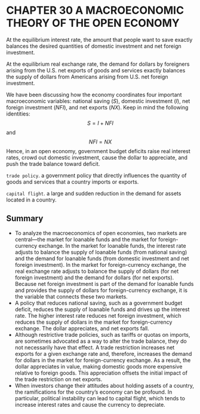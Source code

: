 # CHAPTER 30 A MACROECONOMIC THEORY OF THE OPEN ECONOMY



At the equilibrium interest rate, the amount that people want to save exactly balances the desired quantities of domestic investment and net foreign investment.

At the equilibrium real exchange rate, the demand for dollars by foreigners arising from the U.S. net exports of goods and services exactly balances the supply of dollars from Americans arising from U.S. net foreign investment.

We have been discussing how the economy coordinates four important macroeconomic variables: national saving $(S)$, domestic investment $(I)$, net foreign investment $(NFI)$, and net exports $(NX)$. Keep in mind the following identities:
$$
S = I + NFI
$$
and
$$
NFI = NX
$$
Hence, in an open economy, government budget deficits raise real interest rates, crowd out domestic investment, cause the dollar to appreciate, and push the trade balance toward deficit.

`trade policy`. a government policy that directly influences the quantity of goods and services that a country imports or exports.

`capital flight`. a large and sudden reduction in the demand for assets located in a country.



## Summary

- To analyze the macroeconomics of open economies, two markets are central—the market for loanable funds and the market for foreign-currency exchange. In the market for loanable funds, the interest rate adjusts to balance the supply of loanable funds (from national saving) and the demand for loanable funds (from domestic investment and net foreign investment). In the market for foreign-currency exchange, the real exchange rate adjusts to balance the supply of dollars (for net foreign investment) and the demand for dollars (for net exports). Because net foreign investment is part of the demand for loanable funds and provides the supply of dollars for foreign-currency exchange, it is the variable that connects these two markets.
- A policy that reduces national saving, such as a government budget deficit, reduces the supply of loanable funds and drives up the interest rate. The higher interest rate reduces net foreign investment, which reduces the supply of dollars in the market for foreign-currency exchange. The dollar appreciates, and net exports fall.
- Although restrictive trade policies, such as tariffs or quotas on imports, are sometimes advocated as a way to alter the trade balance, they do not necessarily have that effect. A trade restriction increases net exports for a given exchange rate and, therefore, increases the demand for dollars in the market for foreign-currency exchange. As a result, the dollar appreciates in value, making domestic goods more expensive relative to foreign goods. This appreciation offsets the initial impact of the trade restriction on net exports.
- When investors change their attitudes about holding assets of a country, the ramifications for the country’s economy can be profound. In particular, political instability can lead to capital flight, which tends to increase interest rates and cause the currency to depreciate.
